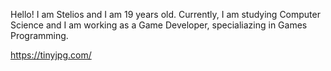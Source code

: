Hello! I am Stelios and I am 19 years old. Currently, I am studying Computer Science and I am working as a Game Developer, specialiazing in Games Programming.

https://tinyjpg.com/
